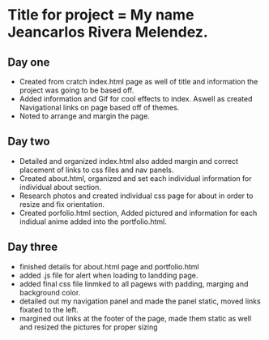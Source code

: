 # Title for project = My name Jeancarlos Rivera Melendez.
## Day one
* Created from cratch index.html page as well of title and information the project was going to be based off.
* Added information and Gif for cool effects to index. Aswell as created Navigational links on page based off of themes.
* Noted to arrange and margin the page.

## Day two
* Detailed and organized index.html also added margin and  correct placement of  links to css files and  nav panels.
* Created about.html, organized and set each individual information for individual about section.
* Research photos and  created individual css page for about in order to resize and fix orientation.
* Created porfolio.html section, Added pictured and information for each indidual anime added into the portfolio.html.
## Day three
* finished details for about.html page and portfolio.html
* added .js file for alert when loading to landding page.
* added final css file linmked to all pagews with padding, marging and background color.
* detailed out my  navigation panel and made the panel static, moved links fixated to the left.
* margined out links at the footer of the page, made them static as well and resized the pictures for proper sizing
